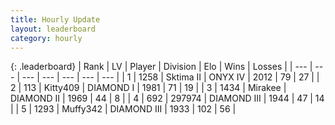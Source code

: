 ```yaml
---
title: Hourly Update
layout: leaderboard
category: hourly
---
```


{: .leaderboard}
| Rank | LV | Player | Division | Elo | Wins | Losses |
| --- | --- | --- | --- | --- | --- | --- |
| <span data-change="0">1</span> | 1258 | <span title="ID: 402846">Sktima II</span> | ONYX IV | <span data-change="8">2012</span> | <span data-change="1">79</span> | <span data-change="0">27</span> |
| <span data-change="0">2</span> | 113 | <span title="ID: 459203">Kitty409</span> | DIAMOND I | <span data-change="0">1981</span> | <span data-change="0">71</span> | <span data-change="0">19</span> |
| <span data-change="0">3</span> | 1434 | <span title="ID: 416373">Mirakee</span> | DIAMOND II | <span data-change="0">1969</span> | <span data-change="0">44</span> | <span data-change="0">8</span> |
| <span data-change="0">4</span> | 692 | <span title="ID: 544038">297974</span> | DIAMOND III | <span data-change="0">1944</span> | <span data-change="0">47</span> | <span data-change="0">14</span> |
| <span data-change="0">5</span> | 1293 | <span title="ID: 720567">Muffy342</span> | DIAMOND III | <span data-change="0">1933</span> | <span data-change="0">102</span> | <span data-change="0">56</span> |